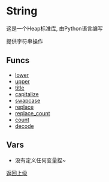 # String

这是一个Heap标准库, 由Python语言编写

提供字符串操作

## Funcs
- [lower](func/lower.md)
- [upper](func/upper.md)
- [title](func/title.md)
- [capitalize](func/capitalize.md)
- [swapcase](func/swapcase.md)
- [replace](func/replace.md)
- [replace_count](func/replace_count.md)
- [count](func/count.md)
- [decode](func/decode.md)


## Vars
- 没有定义任何变量捏~

[返回上级](../index.md)